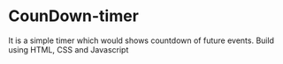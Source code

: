 # CounDown-timer
It is a simple timer which would shows countdown of future events. Build using HTML, CSS  and Javascript
